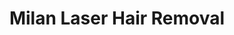 ---
title: "Milan Laser Hair Removal"
url: /sioux-falls/milan-laser-hair-removal/
shop: Kosmetik
---